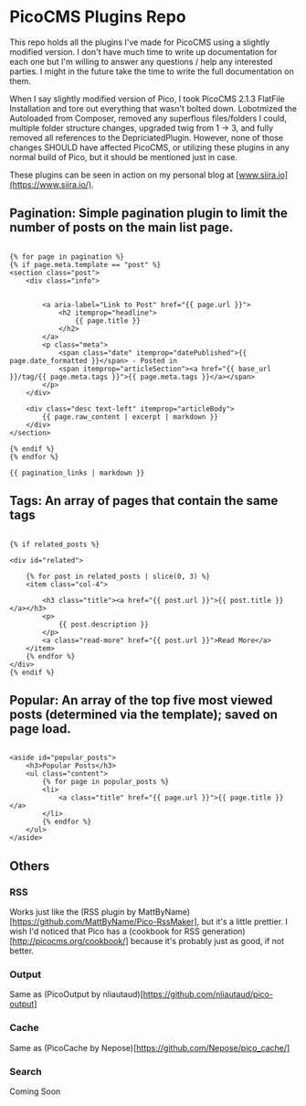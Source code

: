# PicoCMS Plugins Repo

This repo holds all the plugins I've made for PicoCMS using a slightly modified version. I don't have much time to write up documentation for each one but I'm willing to answer any questions / help any interested parties. I might in the future take the time to write the full documentation on them.

When I say slightly modified version of Pico, I took PicoCMS 2.1.3 FlatFile Installation and tore out everything that wasn't bolted down. Lobotmized the Autoloaded from Composer, removed any superflous files/folders I could, multiple folder structure changes, upgraded twig from 1 -> 3, and fully removed all references to the DepriciatedPlugin. However, none of those changes SHOULD have affected PicoCMS, or utilizing these plugins in any normal build of Pico, but it should be mentioned just in case.

These plugins can be seen in action on my personal blog at [www.siira.io](https://www.siira.io/).

## Pagination: Simple pagination plugin to limit the number of posts on the main list page.
~~~twig

{% for page in pagination %}
{% if page.meta.template == "post" %}
<section class="post">
	<div class="info">


		<a aria-label="Link to Post" href="{{ page.url }}">
			<h2 itemprop="headline">
				{{ page.title }}
			</h2>
		</a>
		<p class="meta">
			<span class="date" itemprop="datePublished">{{ page.date_formatted }}</span> - Posted in
			<span itemprop="articleSection"><a href="{{ base_url }}/tag/{{ page.meta.tags }}">{{ page.meta.tags }}</a></span>
		</p>
	</div>

	<div class="desc text-left" itemprop="articleBody">
		{{ page.raw_content | excerpt | markdown }}
	</div>
</section>

{% endif %}
{% endfor %}

{{ pagination_links | markdown }}

~~~

## Tags: An array of pages that contain the same tags
~~~twig

{% if related_posts %}

<div id="related">

	{% for post in related_posts | slice(0, 3) %}
	<item class="col-4">

		<h3 class="title"><a href="{{ post.url }}">{{ post.title }}</a></h3>
		<p>
			{{ post.description }}
		</p>
		<a class="read-more" href="{{ post.url }}">Read More</a>
	</item>
	{% endfor %}
</div>
{% endif %}

~~~



## Popular: An array of the top five most viewed posts (determined via the template); saved on page load.
~~~twig

<aside id="popular_posts">
	<h3>Popular Posts</h3>
	<ul class="content">
		{% for page in popular_posts %}
		<li>
			<a class="title" href="{{ page.url }}">{{ page.title }}</a>
		</li>
		{% endfor %}
	</ul>
</aside>

~~~

## Others

### RSS

Works just like the (RSS plugin by MattByName)[https://github.com/MattByName/Pico-RssMaker], but it's a little prettier. I wish I'd noticed that Pico has a (cookbook for RSS generation)[http://picocms.org/cookbook/] because it's probably just as good, if not better.

### Output
Same as (PicoOutput by nliautaud)[https://github.com/nliautaud/pico-output]

### Cache
Same as (PicoCache by Nepose)[https://github.com/Nepose/pico_cache/]


### Search
Coming Soon